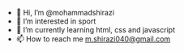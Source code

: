 - 👋 Hi, I’m @mohammadshirazi
- 👀 I’m interested in sport
- 🌱 I’m currently learning html, css and javascript
- 📫 How to reach me m.shirazi040@gmail.com


